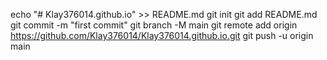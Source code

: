 echo "# Klay376014.github.io" >> README.md
git init
git add README.md
git commit -m "first commit"
git branch -M main
git remote add origin https://github.com/Klay376014/Klay376014.github.io.git
git push -u origin main
